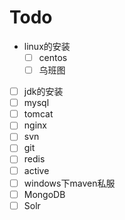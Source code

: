 # Todo

- linux的安装
    - [ ] centos
    - [ ] 乌班图
- [ ] jdk的安装
- [ ] mysql
- [ ] tomcat
- [ ] nginx
- [ ] svn
- [ ] git
- [ ] redis
- [ ] active
- [ ] windows下maven私服
- [ ] MongoDB
- [ ] Solr